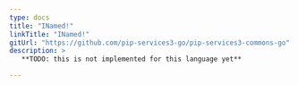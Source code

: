 ```yaml
---
type: docs
title: "INamed!"
linkTitle: "INamed!"
gitUrl: "https://github.com/pip-services3-go/pip-services3-commons-go"
description: > 
   **TODO: this is not implemented for this language yet**

---
```

